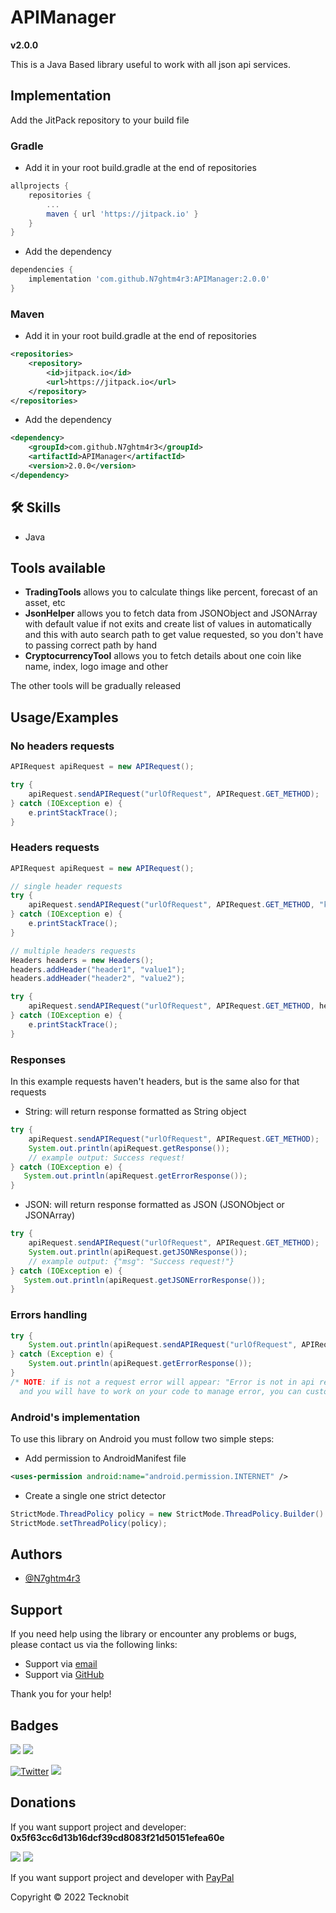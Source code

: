 # APIManager
**v2.0.0**

This is a Java Based library useful to work with all json api services.

## Implementation

Add the JitPack repository to your build file

### Gradle

- Add it in your root build.gradle at the end of repositories

```gradle
allprojects {
    repositories {
        ...
        maven { url 'https://jitpack.io' }
    }
}
```
- Add the dependency

```gradle
dependencies {
    implementation 'com.github.N7ghtm4r3:APIManager:2.0.0'
}
```

### Maven

- Add it in your root build.gradle at the end of repositories

```xml
<repositories>
    <repository>
        <id>jitpack.io</id>
        <url>https://jitpack.io</url>
    </repository>
</repositories>
```
- Add the dependency

```xml
<dependency>
    <groupId>com.github.N7ghtm4r3</groupId>
    <artifactId>APIManager</artifactId>
    <version>2.0.0</version>
</dependency>
```

## 🛠 Skills
- Java

## Tools available

- **TradingTools** allows you to calculate things like percent, forecast of an asset, etc
- **JsonHelper** allows you to fetch data from JSONObject and JSONArray with default value if not exits and create list
  of values in automatically and this with auto search path to get value requested, so you don't have to passing correct
  path by hand
- **CryptocurrencyTool** allows you to fetch details about one coin like name, index, logo image and other

The other tools will be gradually released

## Usage/Examples

### No headers requests

```java
APIRequest apiRequest = new APIRequest();

try {
    apiRequest.sendAPIRequest("urlOfRequest", APIRequest.GET_METHOD);
} catch (IOException e) {
    e.printStackTrace();
}
```

### Headers requests

```java
APIRequest apiRequest = new APIRequest();

// single header requests
try {
    apiRequest.sendAPIRequest("urlOfRequest", APIRequest.GET_METHOD, "keyHeader", "valueHeader");
} catch (IOException e) {
    e.printStackTrace();
}

// multiple headers requests
Headers headers = new Headers();
headers.addHeader("header1", "value1");
headers.addHeader("header2", "value2");

try {
    apiRequest.sendAPIRequest("urlOfRequest", APIRequest.GET_METHOD, headers);
} catch (IOException e) {
    e.printStackTrace();
}
```
### Responses

In this example requests haven't headers, but is the same also for that requests

- String: will return response formatted as String object

```java
try {
    apiRequest.sendAPIRequest("urlOfRequest", APIRequest.GET_METHOD);
    System.out.println(apiRequest.getResponse());
    // example output: Success request!
} catch (IOException e) {
   System.out.println(apiRequest.getErrorResponse());
}
```

- JSON: will return response formatted as JSON (JSONObject or JSONArray)

```java
try {
    apiRequest.sendAPIRequest("urlOfRequest", APIRequest.GET_METHOD);
    System.out.println(apiRequest.getJSONResponse());
    // example output: {"msg": "Success request!"}
} catch (IOException e) {
   System.out.println(apiRequest.getJSONErrorResponse());
}
```

### Errors handling

```java
try {
    System.out.println(apiRequest.sendAPIRequest("urlOfRequest", APIRequest.GET_METHOD););
} catch (Exception e) {
    System.out.println(apiRequest.getErrorResponse());
}
/* NOTE: if is not a request error will appear: "Error is not in api request, check out your code"
  and you will have to work on your code to manage error, you can customize that message*/
```

### Android's implementation

To use this library on Android you must follow two simple steps:

- Add permission to AndroidManifest file

```xml
<uses-permission android:name="android.permission.INTERNET" />
```

- Create a single one strict detector

```java
StrictMode.ThreadPolicy policy = new StrictMode.ThreadPolicy.Builder().permitAll().build();
StrictMode.setThreadPolicy(policy);
```

## Authors

- [@N7ghtm4r3](https://www.github.com/N7ghtm4r3)

## Support

If you need help using the library or encounter any problems or bugs, please contact us via the following links:

- Support via <a href="mailto:infotecknobitcompany@gmail.com">email</a>
- Support via <a href="https://github.com/N7ghtm4r3/APIManager/issues/new">GitHub</a>

Thank you for your help!

## Badges

[![](https://img.shields.io/badge/Google_Play-414141?style=for-the-badge&logo=google-play&logoColor=white)](https://play.google.com/store/apps/developer?id=Tecknobit)
[![](https://img.shields.io/badge/Java-ED8B00?style=for-the-badge&logo=java&logoColor=white)](https://www.oracle.com/java/)

[![Twitter](https://img.shields.io/twitter/url/https/twitter.com/cloudposse.svg?style=social&label=Tecknobit)](https://twitter.com/tecknobit)
[![](https://jitpack.io/v/N7ghtm4r3/APIManager.svg)](https://jitpack.io/#N7ghtm4r3/APIManager)
## Donations 

If you want support project and developer: **0x5f63cc6d13b16dcf39cd8083f21d50151efea60e**

![](https://img.shields.io/badge/Bitcoin-000000?style=for-the-badge&logo=bitcoin&logoColor=white) 
![](https://img.shields.io/badge/Ethereum-3C3C3D?style=for-the-badge&logo=Ethereum&logoColor=white)

If you want support project and developer with <a href="https://www.paypal.com/donate/?hosted_button_id=5QMN5UQH7LDT4">PayPal</a>

Copyright © 2022 Tecknobit
